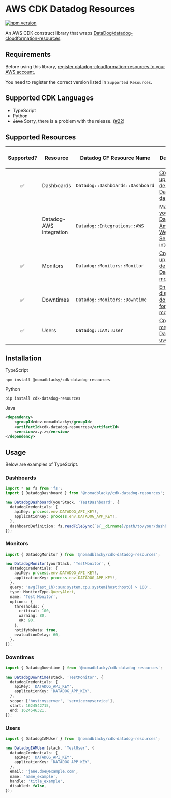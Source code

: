# AWS CDK Datadog Resources

[![npm version](https://badge.fury.io/js/%40nomadblacky%2Fcdk-datadog-resources.svg)](https://badge.fury.io/js/%40nomadblacky%2Fcdk-datadog-resources)

An AWS CDK construct library that wraps [DataDog/datadog-cloudformation-resources](https://github.com/DataDog/datadog-cloudformation-resources).

## Requirements

Before using this library, [register datadog-cloudformation-resources to your AWS account.](https://github.com/DataDog/datadog-cloudformation-resources#datadog-aws-cloudformation)

You need to register the correct version listed in `Supported Resources`.

## Supported CDK Languages

- TypeScript
- Python
- ~~Java~~ Sorry, there is a problem with the release. ([#22](https://github.com/NomadBlacky/cdk-datadog-resources/issues/22))

## Supported Resources

| Supported? | Resource                | Datadog CF Resource Name         | Description                                              | Datadog CF Version |
| :--------: | ----------------------- | -------------------------------- | -------------------------------------------------------- | ------------------ |
|     ✅     | Dashboards              | `Datadog::Dashboards::Dashboard` | [Create, update, and delete Datadog dashboards.][1]      | [1.0.0][7]         |
|            | Datadog-AWS integration | `Datadog::Integrations::AWS`     | [Manage your Datadog-Amazon Web Service integration.][2] | N/A                |
|     ✅     | Monitors                | `Datadog::Monitors::Monitor`     | [Create, update, and delete Datadog monitors.][3]        | [3.0.0][6]         |
|     ✅     | Downtimes               | `Datadog::Monitors::Downtime`    | [Enable or disable downtimes for your monitors.][4]      | [2.0.0][8]         |
|     ✅     | Users                   | `Datadog::IAM::User`             | [Create and manage Datadog users.][5]                    | [1.2.0][9]         |

[1]: https://github.com/DataDog/datadog-cloudformation-resources/tree/master/datadog-dashboards-dashboard-handler
[2]: https://github.com/DataDog/datadog-cloudformation-resources/tree/master/datadog-integrations-aws-handler
[3]: https://github.com/DataDog/datadog-cloudformation-resources/tree/master/datadog-monitors-monitor-handler
[4]: https://github.com/DataDog/datadog-cloudformation-resources/tree/master/datadog-monitors-downtime-handler
[5]: https://github.com/DataDog/datadog-cloudformation-resources/tree/master/datadog-iam-user-handler
[6]: https://github.com/DataDog/datadog-cloudformation-resources/blob/master/datadog-monitors-monitor-handler/CHANGELOG.md#300--2021-02-16
[7]: https://github.com/DataDog/datadog-cloudformation-resources/blob/master/datadog-dashboards-dashboard-handler/CHANGELOG.md#100--2021-02-16
[8]: https://github.com/DataDog/datadog-cloudformation-resources/blob/master/datadog-monitors-downtime-handler/CHANGELOG.md#200--2021-02-16 
[9]: https://github.com/DataDog/datadog-cloudformation-resources/blob/master/datadog-iam-user-handler/CHANGELOG.md#120--2021-02-16

## Installation

TypeScript

```shell
npm install @nomadblacky/cdk-datadog-resources
```

Python

```shell
pip install cdk-datadog-resources
```

Java

```xml
<dependency>
    <groupId>dev.nomadblacky</groupId>
    <artifactId>cdk-datadog-resources</artifactId>
    <version>x.y.z</version>
</dependency>
```

## Usage

Below are examples of TypeScript.

### Dashboards

```typescript
import * as fs from 'fs';
import { DatadogDashboard } from '@nomadblacky/cdk-datadog-resources';

new DatadogDashboard(yourStack, 'TestDashboard', {
  datadogCredentials: {
    apiKey: process.env.DATADOG_API_KEY!,
    applicationKey: process.env.DATADOG_APP_KEY!,
  },
  dashboardDefinition: fs.readFileSync(`${__dirname}/path/to/your/dashboard-definition.json`).toString(),
});
```

### Monitors

```typescript
import { DatadogMonitor } from '@nomadblacky/cdk-datadog-resources';

new DatadogMonitor(yourStack, 'TestMonitor', {
  datadogCredentials: {
    apiKey: process.env.DATADOG_API_KEY!,
    applicationKey: process.env.DATADOG_APP_KEY!,
  },
  query: 'avg(last_1h):sum:system.cpu.system{host:host0} > 100',
  type: MonitorType.QueryAlert,
  name: 'Test Monitor',
  options: {
    thresholds: {
      critical: 100,
      warning: 80,
      oK: 90,
    },
    notifyNoData: true,
    evaluationDelay: 60,
  },
});
```

### Downtimes

```typescript
import { DatadogDowntime } from '@nomadblacky/cdk-datadog-resources';

new DatadogDowntime(stack, 'TestMonitor', {
  datadogCredentials: {
    apiKey: 'DATADOG_API_KEY',
    applicationKey: 'DATADOG_APP_KEY',
  },
  scope: ['host:myserver', 'service:myservice'],
  start: 1624542715,
  end: 1624546321,
});
```

### Users

```typescript
import { DatadogIAMUser } from '@nomadblacky/cdk-datadog-resources';

new DatadogIAMUser(stack, 'TestUser', {
  datadogCredentials: {
    apiKey: 'DATADOG_API_KEY',
    applicationKey: 'DATADOG_APP_KEY',
  },
  email: 'jane.doe@example.com',
  name: 'name_example',
  handle: 'title_example',
  disabled: false,
});
```
